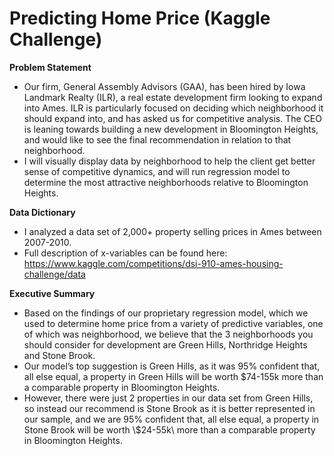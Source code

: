 # Predicting Home Price (Kaggle Challenge)

**Problem Statement**
- Our firm, General Assembly Advisors (GAA), has been hired by Iowa Landmark Realty (ILR), a real estate development firm looking to expand into Ames. ILR is particularly focused on deciding which neighborhood it should expand into, and has asked us for competitive analysis. The CEO is leaning towards building a new development in Bloomington Heights, and would like to see the final recommendation in relation to that neighborhood. 
- I will visually display data by neighborhood to help the client get better sense of competitive dynamics, and will run regression model to determine the most attractive neighborhoods relative to Bloomington Heights. 

**Data Dictionary**
- I analyzed a data set of 2,000+ property selling prices in Ames between 2007-2010. 
- Full description of x-variables can be found here: https://www.kaggle.com/competitions/dsi-910-ames-housing-challenge/data

**Executive Summary**
- Based on the findings of our proprietary regression model, which we used to determine home price from a variety of predictive variables, one of which was neighborhood, we believe that the 3 neighborhoods you should consider for development are Green Hills, Northridge Heights and Stone Brook. 
- Our model’s top suggestion is Green Hills, as it was 95% confident that, all else equal, a property in Green Hills will be worth \$74-155k more than a comparable property in Bloomington Heights. 
- However, there were just 2 properties in our data set from Green Hills, so instead our recommend is Stone Brook as it is better represented in our sample, and we are 95% confident that, all else equal, a property in Stone Brook will be worth \\$24-55k\\ more than a comparable property in Bloomington Heights. 
